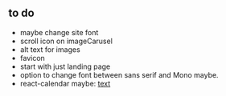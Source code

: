 ## to do

- maybe change site font
- scroll icon on imageCarusel
- alt text for images
- favicon
- start with just landing page
- option to change font between sans serif and Mono maybe.
- react-calendar maybe: [text](https://projects.wojtekmaj.pl/react-calendar/)
